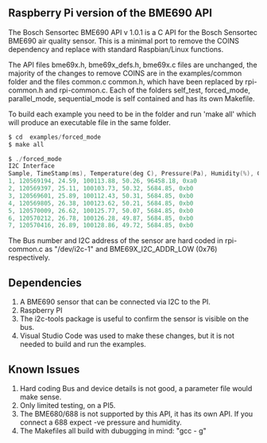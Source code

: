 ## Raspberry Pi version of the BME690 API

The Bosch Sensortec BME690 API v 1.0.1 is a C API for the Bosch Sensortec BME690 air quality sensor. This is a minimal port to remove the COINS dependency and replace with standard Raspbian/Linux functions. 

The API files bme69x.h, bme69x_defs.h, bme69x.c files are unchanged, the majority of the changes to remove COINS are in the examples/common folder and the files common.c common.h, which have been replaced by rpi-common.h and rpi-common.c. 
Each of the folders self_test, forced_mode, parallel_mode, sequential_mode is self contained and has its own Makefile. 

To build each example you need to be in the folder and run 'make all' which will produce an executable file in the same folder.

``` C
$ cd  examples/forced_mode
$ make all

$ ./forced_mode
I2C Interface
Sample, TimeStamp(ms), Temperature(deg C), Pressure(Pa), Humidity(%), Gas resistance(ohm), Status
1, 120569194, 24.59, 100113.88, 50.26, 96458.18, 0xa0
2, 120569397, 25.11, 100103.73, 50.32, 5684.85, 0xb0
3, 120569601, 25.89, 100112.43, 50.31, 5684.85, 0xb0
4, 120569805, 26.38, 100123.62, 50.21, 5684.85, 0xb0
5, 120570009, 26.62, 100125.77, 50.07, 5684.85, 0xb0
6, 120570212, 26.78, 100126.28, 49.87, 5684.85, 0xb0
7, 120570416, 26.89, 100128.86, 49.72, 5684.85, 0xb0
```

The Bus number and I2C address of the sensor are hard coded in rpi-common.c as "/dev/i2c-1" and BME69X_I2C_ADDR_LOW (0x76) respectively.

## Dependencies

1.  A BME690 sensor that can be connected via I2C to the PI.
2.  Raspberry PI
3.  The i2c-tools package is useful to confirm the sensor is visible on the bus.
4.  Visual Studio Code was used to make these changes, but it is not needed to build and run the examples.

## Known Issues

1. Hard coding Bus and device details is not good, a parameter file would make sense.
2. Only limited testing, on a PI5.
3. The BME680/688 is not supported by this API, it has its own API. If you connect a 688 expect -ve pressure and humidity.
4. The Makefiles all build with dubugging in mind: "gcc - g"
